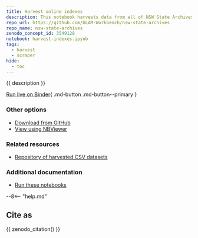 ```yaml
---
title: Harvest online indexes
description: This notebook harvests data from all of NSW State Archives online indexes, saving the data as a collection of easily downloadable CSV files.
repo_url: https://github.com/GLAM-Workbench/nsw-state-archives
repo_name: nsw-state-archives
zenodo_concept_id: 3549128
notebook: harvest-indexes.ipynb
tags:
  - harvest
  - scraper
hide:
  - toc
---
```


{{ description }}

[Run live on Binder](https://mybinder.org/v2/gh/GLAM-Workbench/{{repo_name}}/master?urlpath=lab%2Ftree%2F{{notebook}}){ .md-button .md-button--primary }

### Other options

* [Download from GitHub](https://github.com/GLAM-Workbench/{{repo_name}}/blob/master/{{notebook}})
* [View using NBViewer](https://nbviewer.jupyter.org/github/GLAM-Workbench/{{repo_name}}/blob/master/{{notebook}})

### Related resources

* [Repository of harvested CSV datasets](index-repository.md)

### Additional documentation

* [Run these notebooks](../#run-these-notebooks)

--8<-- "help.md"

## Cite as

{{ zenodo_citation() }}